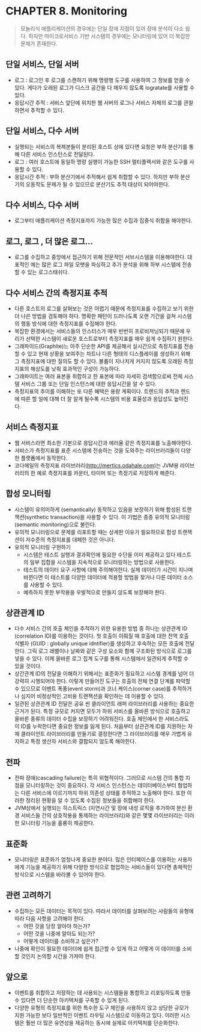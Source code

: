# CHAPTER 8. Monitoring
> 모놀리식 애플리케이션의 경우에는 단일 장애 지점이 있어 장애 분석이 다소 쉽다. 하지만 마이크로서비스 기반 시스템의 경우에는 모니터링에 있어 더 복잡한 문제가 존재한다.

## 단일 서비스, 단일 서버
- 로그 : 로그인 후 로그를 스캔하기 위해 명령행 도구를 사용하여 그 정보를 얻을 수 있다. 게다가 오래된 로그가 디스크 공간을 다 채우지 않도록 logratate를 사용할 수 있다. 
- 응답시간 추적 : 서비스 앞단에 위치한 웹 서버의 로그나 서비스 자체의 로그를 관찰하면서 추적할 수 있다.

## 단일 서비스, 다수 서버
- 실행되는 서비스의 복제본들이 분리된 호스트 상에 있다면 요청은 부하 분산기를 통해 다른 서비스 인스턴스로 전달된다. 
- 로그 : 여러 호스트에 동일하 명령 실행이 가능한 SSH 멀티플랙서와 같은 도구를 사용할 수 있다. 
- 응답시간 추적 : 부하 분산기에서 추적해서 쉽게 취합할 수 있다. 하지만 부하 분산기의 오동작도 문제가 될 수 있으므로 분산기도 추적 대상이 되어야한다. 

## 다수 서비스, 다수 서버
- 로그부터 애플리케이션 측정지표까지 가능한 많은 수집과 집중식 취합을 해야한다.

## 로그, 로그 , 더 많은 로그…
- 로그를 수집하고 중앙에서 접근하기 위해 전문적인 서브시스템을 이용해야한다. 대표적인 예는 많은 로그 파일 모팻을 파싱하고 추가 분석을 위해 하부 시스템에 전송할 수 있는 로그스태쉬다. 

## 다수 서비스 간의 측정지표 추적
- 다른 호스트의 로그를 살펴보는 것은 어렵기 때문에 측정지표를 수집하고 보기 위한 더 나은 방법을 검토해야 하다. 명확한 패턴이 드러나도록 오랜 기간을 걸쳐 시스템의 행동 방식에 대한 측정지표를 수집해야 한다.
- 복잡한 환경에서는 서비스들의 인스터스가 매우 빈번히 프로비저닝되기 때문에 우리가 선택한 시스템이 새로운 호스트로부터 측정지표를 매우 쉽게 수집하기 원한다. 
- 그래파이드(Graphite)느 아주 단순한 API를 제공해서 실시간으로 측정지표를 전송할 수 있고 현재 상황을 보여주는 차트나 다른 형태의 디스플레이를 생성하기 위해 그 측정지표에 대한 질의도 할 수 있다. 볼륨이 지나치게 커지지 않도록 오래된 측정지표의 해상도를 낮춰 효과적인 구성이 가능하다.
- 그래파이트는 여러 표본을 취합하고 한 표본에 따라 자세히 검색함으로써 전체 시스템 서비스 그룹 또는 단일 인스턴스에 대한 응답시간을 알 수 있다. 
- 측정지표의 추이를 이해하는 또 다른 혜택은 용량 계획이다. 트렌드의 추적과 렌드에 따른 할 일에 대해 더 잘 알게 될수록 시스템의 비용 효율성과 응답성도 높아진다.

## 서비스 측정지표
- 웹 서비스라면 최소한 기본으로 응답시간과 에러율 같은 측정지표를 노출해야한다. 
- 서비스가 측정지표를 표준 시스템에 전송하는 것을 도와주는 라이브러리들이 다양한 플랫폼에서 동작한다.
- 코다헤일의 측정지표 라이브러리(http://mertics.odahale.com)는 JVM용 라이브러리의 한 예로 측정지표를 카운터, 타이머 또는 측정기로 저장하게 해준다. 

## 합성 모니터링
- 시스템이 유의미하게 (semantically) 동작하고 있음을 보장하기 위해 합성된 트랜잭션(synthetic transaction)을 사용할 수 있다. 이 기법은 종종 유의적 모니터링(semantic monitoring)으로 불린다.
- 유의적 모니터링으로 문제를 리포트할 때는 상세한 이유가 필요하므로 합성 트랜잭션이 저수준의 측정지표를 대페한 것은 아니다. 
- 유의적 모니터링 구현하기
    - 시스템은 테스트 실행과 결과확인에 필요한 수단을 이미 제공하고 있다 테스트의 일부 집합을 시스템을 지속적으로 모니터링하는 방법으로 사용한다.
    - 테스트의 데이터 요구 사항에 대해 주의해야한다. 실제 데이터가 시간이 지나며 바뀐다면 이 테스트를 다양한 데이터에 적용할 방법을 찾거나 다른 데이터 소스를 사용할 수 있다.
    - 예측하지 못한 부작용을 우발적으로 만들지 않도록 보장해야 한다. 

## 상관관계 ID
- 다수 서비스 간의 호출 체인을 추적하기 위한 유용한 방법 중 하나는 상관관계 ID (correlation ID)를 이용하는 것이다. 첫 호출이 이뤄질 때 호출에 대한 전역 호출 식별자 (GUID : globally unique idntifier)를 생성하고 후속하는 모든 호출에 전달한다. 그릭 로그 레벨이나 날짜와 같은 구성 요소와 함께 구조화된 방식으로 로그를 넣을 수 있다. 이제 올바른 로그 집계 도구를 통해 시스템에서 일관되게 추적할 수 있을 것이다.
- 상간관계 ID의 전달을 이해하기 위해서는 표준화가 필요하고 시스템 경계를 넘어 더 강력히 시행되어야 한다. 이렇게 만들어진 도구는 호출의 전체 연결 단계를 파악할 수 있으므로 이벤트 폭풍(event storm)과 코너 케이스(corner case)를 추적하거나 심지어 비정상적인 고비용 트랜잭션을 확인하는 데 이용할 수 있다.
- 일관된 상관관계 ID 전달은 공유 씬 클라이언트 래퍼 라이브러리를 사용하는 중요한 근거가 된다. 특정 규모로 커지면 모두가 하위 서비스를 올바른 방식으로 호출하고 올바른 종류의 데이터 수집을 보장하기 어려워진다. 호출 체인에서 한 서비스라도 이 ID를 누락한다면 중요한 정보를 잃게 된다. 처음부터 상관관계 ID를 지원하는 자체 클라이언트 라이브러리를 만들기로 결정한다면 그 라이브러리를 매우 가볍게 유지하고 특정 생산자 서비스와 결합되지 않도록 해야한다.

## 전파 
- 전파 장애(cascading failure)는 특히 위협적이다. 그러므로 시스템 간의 통합 지점을 모니터링하는 것이 중요하다. 각 서비스 인스턴스는 데이터베이스부터 협업하는 다른 서비스에 이르기까지 하위 의존성 상태를 추적하고 노출해야 한다. 또한 이러한 정리된 현황을 알 수 있도록 수집된 정보들을 취합해야 한다. 
- JVM상에서 실행되는 히스트릭스 (지연시간 및 장애 내성 로직을 추가하여 분산 환경 서비스들 간의 상호작용을 통제하는 라이브러리)와 같은 몇몇 라이브러리는 이러한 모니터링 기능을 훌륭히 제공한다.

## 표준화
- 모니터링은 표준화가 엄청나게 중요한 분야다. 많은 인터페이스를 이용하는 사용자에게 기능을 제공하기 위해 다양한 방식으로 협업하는 서비스들이 있다면 총체적인 방식으로 시스템을 바라볼 수 있어야 한다.

## 관련 고려하기
- 수집하는 모든 데이터는 목적이 있다. 따라서 데이터를 살펴보려는 사람들의 유형에 따라 다음 사항을 고려해야 한다.
    - 어떤 것을 당장 알아야 하는가?
    - 어떤 것을 나중에 알아도 되는가?
    - 어떻게 데이터를 소비하고 싶은가?
- 나중에 확인이 필요한 데이터에 쉽게 접근할 수 있게 하고 어떻게 이 데이터를 소비할 것인지 논의할 시간을 가져야 한다.

## 앞으로
- 이벤트를 취합하고 저장하는 데 사용되는 시스템들을 통합하고 리포팅하도록 만들 수 있다면 더 단순한 아키텍처를 구축할 수 있게 된다. 
- 다양한 유형의 측정지표를 위한 특수한 도구 체인을 사용하지 않고 상당한 규모가 지원 가능한 보다 일반적인 이벤트 라우팅 시스템으로 이동하고 있다. 이러한 시스템은 훨씬 더 많은 유연성을 제공하는 동시에 실제로 아키텍처를 단순화한다.

